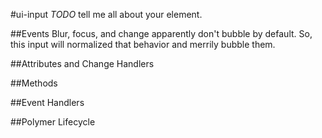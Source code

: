 #ui-input
*TODO* tell me all about your element.


##Events
Blur, focus, and change apparently don't bubble by default. So, this input
will normalized that behavior and merrily bubble them.














##Attributes and Change Handlers

##Methods

##Event Handlers

##Polymer Lifecycle





